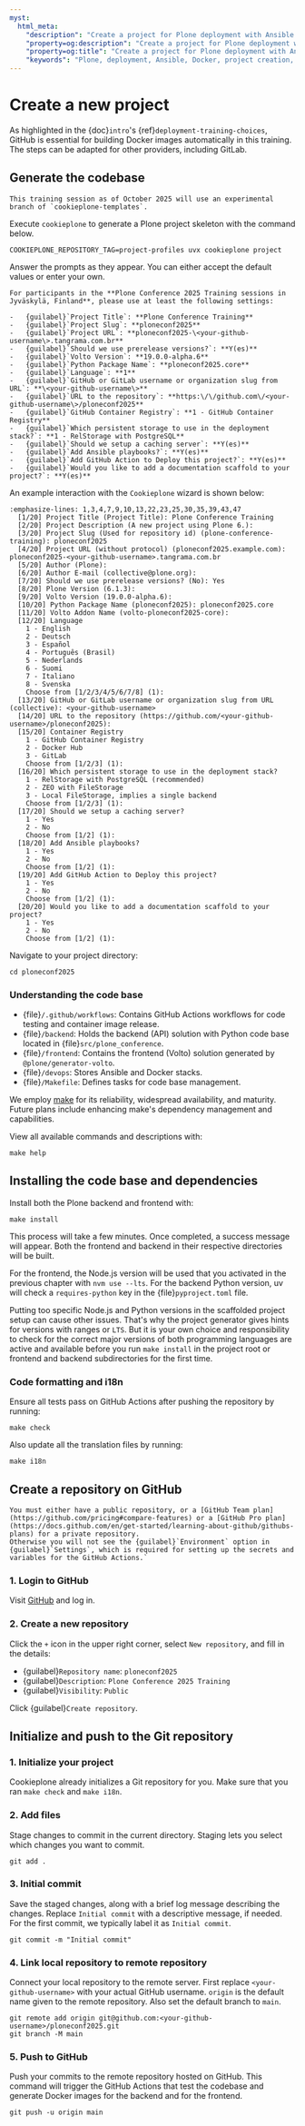 ```yaml
---
myst:
  html_meta:
    "description": "Create a project for Plone deployment with Ansible and Docker"
    "property=og:description": "Create a project for Plone deployment with Ansible and Docker"
    "property=og:title": "Create a project for Plone deployment with Ansible and Docker"
    "keywords": "Plone, deployment, Ansible, Docker, project creation, GitHub"
---
```


# Create a new project

As highlighted in the {doc}`intro`'s {ref}`deployment-training-choices`, GitHub is essential for building Docker images automatically in this training.
The steps can be adapted for other providers, including GitLab.

## Generate the codebase

```{note}
This training session as of October 2025 will use an experimental branch of `cookieplone-templates`.
```

Execute `cookieplone` to generate a Plone project skeleton with the command below.

```shell
COOKIEPLONE_REPOSITORY_TAG=project-profiles uvx cookieplone project
```

Answer the prompts as they appear. You can either accept the default values or enter your own.

```{warning}
For participants in the **Plone Conference 2025 Training sessions in Jyväskylä, Finland**, please use at least the following settings:

-   {guilabel}`Project Title`: **Plone Conference Training**
-   {guilabel}`Project Slug`: **ploneconf2025**
-   {guilabel}`Project URL`: **ploneconf2025-\<your-github-username\>.tangrama.com.br**
-   {guilabel}`Should we use prerelease versions?`: **Y(es)**
-   {guilabel}`Volto Version`: **19.0.0-alpha.6**
-   {guilabel}`Python Package Name`: **ploneconf2025.core**
-   {guilabel}`Language`: **1**
-   {guilabel}`GitHub or GitLab username or organization slug from URL`: **\<your-github-username\>**
-   {guilabel}`URL to the repository`: **https:\/\/github.com\/<your-github-username\>/ploneconf2025**
-   {guilabel}`GitHub Container Registry`: **1 - GitHub Container Registry**
-   {guilabel}`Which persistent storage to use in the deployment stack?`: **1 - RelStorage with PostgreSQL**
-   {guilabel}`Should we setup a caching server`: **Y(es)**
-   {guilabel}`Add Ansible playbooks?`: **Y(es)**
-   {guilabel}`Add GitHub Action to Deploy this project?`: **Y(es)**
-   {guilabel}`Would you like to add a documentation scaffold to your project?`: **Y(es)**
```

An example interaction with the `Cookieplone` wizard is shown below:

```{code-block} console
:emphasize-lines: 1,3,4,7,9,10,13,22,23,25,30,35,39,43,47
  [1/20] Project Title (Project Title): Plone Conference Training
  [2/20] Project Description (A new project using Plone 6.):
  [3/20] Project Slug (Used for repository id) (plone-conference-training): ploneconf2025
  [4/20] Project URL (without protocol) (ploneconf2025.example.com): ploneconf2025-<your-github-username>.tangrama.com.br
  [5/20] Author (Plone):
  [6/20] Author E-mail (collective@plone.org):
  [7/20] Should we use prerelease versions? (No): Yes
  [8/20] Plone Version (6.1.3):
  [9/20] Volto Version (19.0.0-alpha.6):
  [10/20] Python Package Name (ploneconf2025): ploneconf2025.core
  [11/20] Volto Addon Name (volto-ploneconf2025-core):
  [12/20] Language
    1 - English
    2 - Deutsch
    3 - Español
    4 - Português (Brasil)
    5 - Nederlands
    6 - Suomi
    7 - Italiano
    8 - Svenska
    Choose from [1/2/3/4/5/6/7/8] (1):
  [13/20] GitHub or GitLab username or organization slug from URL (collective): <your-github-username>
  [14/20] URL to the repository (https://github.com/<your-github-username>/ploneconf2025):
  [15/20] Container Registry
    1 - GitHub Container Registry
    2 - Docker Hub
    3 - GitLab
    Choose from [1/2/3] (1):
  [16/20] Which persistent storage to use in the deployment stack?
    1 - RelStorage with PostgreSQL (recommended)
    2 - ZEO with FileStorage
    3 - Local FileStorage, implies a single backend
    Choose from [1/2/3] (1):
  [17/20] Should we setup a caching server?
    1 - Yes
    2 - No
    Choose from [1/2] (1):
  [18/20] Add Ansible playbooks?
    1 - Yes
    2 - No
    Choose from [1/2] (1):
  [19/20] Add GitHub Action to Deploy this project?
    1 - Yes
    2 - No
    Choose from [1/2] (1):
  [20/20] Would you like to add a documentation scaffold to your project?
    1 - Yes
    2 - No
    Choose from [1/2] (1):
```

Navigate to your project directory:

```shell
cd ploneconf2025
```

### Understanding the code base

- {file}`/.github/workflows`: Contains GitHub Actions workflows for code testing and container image release.
- {file}`/backend`: Holds the backend (API) solution with Python code base located in {file}`src/plone_conference`.
- {file}`/frontend`: Contains the frontend (Volto) solution generated by `@plone/generator-volto`.
- {file}`/devops`: Stores Ansible and Docker stacks.
- {file}`/Makefile`: Defines tasks for code base management.

We employ [make](https://www.gnu.org/software/make/) for its reliability, widespread availability, and maturity. Future plans include enhancing make's dependency management and capabilities.

View all available commands and descriptions with:

```shell
make help
```

## Installing the code base and dependencies

Install both the Plone backend and frontend with:

```shell
make install
```

This process will take a few minutes. Once completed, a success message will appear. Both the frontend and backend in their respective directories will be built. 

For the frontend, the Node.js version will be used that you activated in the previous chapter with `nvm use --lts`. For the backend Python version, uv will check a `requires-python` key in the {file}`pyproject.toml` file.

Putting too specific Node.js and Python versions in the scaffolded project setup can cause other issues.
That's why the project generator gives hints for versions with ranges or `LTS`. But it is your own choice and responsibility to check for the correct major versions of both programming languages are active and available before you run `make install` in the project root or frontend and backend subdirectories for the first time. 

### Code formatting and i18n

Ensure all tests pass on GitHub Actions after pushing the repository by running:

```shell
make check
```

Also update all the translation files by running:

```shell
make i18n
```

## Create a repository on GitHub

```{warning}
You must either have a public repository, or a [GitHub Team plan](https://github.com/pricing#compare-features) or a [GitHub Pro plan](https://docs.github.com/en/get-started/learning-about-github/githubs-plans) for a private repository.
Otherwise you will not see the {guilabel}`Environment` option in {guilabel}`Settings`, which is required for setting up the secrets and variables for the GitHub Actions.`
```

### 1. Login to GitHub

Visit [GitHub](https://github.com) and log in.

### 2. Create a new repository

Click the `+` icon in the upper right corner, select `New repository`, and fill in the details:

-   {guilabel}`Repository name`: `ploneconf2025`
-   {guilabel}`Description`: `Plone Conference 2025 Training`
-   {guilabel}`Visibility`: `Public`

Click {guilabel}`Create repository`.

## Initialize and push to the Git repository

### 1. Initialize your project

Cookieplone already initializes a Git repository for you.
Make sure that you ran `make check` and `make i18n`.

### 2. Add files

Stage changes to commit in the current directory.
Staging lets you select which changes you want to commit.

```shell
git add .
```

### 3. Initial commit

Save the staged changes, along with a brief log message describing the changes.
Replace `Initial commit` with a descriptive message, if needed.
For the first commit, we typically label it as `Initial commit`.

```shell
git commit -m "Initial commit"
```

### 4. Link local repository to remote repository

Connect your local repository to the remote server. First replace `<your-github-username>` with your actual GitHub username.
`origin` is the default name given to the remote repository.
Also set the default branch to `main`.

```shell
git remote add origin git@github.com:<your-github-username>/ploneconf2025.git
git branch -M main
```

### 5. Push to GitHub

Push your commits to the remote repository hosted on GitHub.
This command will trigger the GitHub Actions that test the codebase and generate Docker images for the backend and for the frontend.

```shell
git push -u origin main
```
